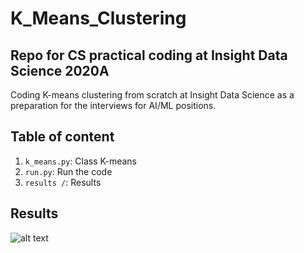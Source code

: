 # K_Means_Clustering
## Repo for CS practical coding at Insight Data Science 2020A
Coding K-means clustering from scratch at Insight Data Science as a preparation for the interviews for AI/ML positions. 
## Table of content
1. `k_means.py`: Class K-means
2. `run.py`: Run the code
3. `results /`: Results
## Results
![alt text](https://github.com/ab5163/K_Means_Clustering/blob/master/results/K_means_clustering.png)
